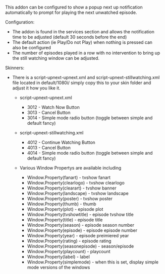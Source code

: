 This addon can be configured to show a popup next up notification automatically to prompt for playing the next unwatched episode.

Configuration:

  - The addon is found in the services section and allows the notification time to be adjusted (default 30 seconds before the end)
  - The default action (ie Play/Do not Play) when nothing is pressed can also be configured
  - The number of episodes played in a row with no intervention to bring up the still watching window can be adjusted.                                      

Skinners:
  
  - There is a script-upnext-upnext.xml and script-upnext-stillwatching.xml file located in default/1080i/ simply copy this to your skin folder and adjust it how you like it. 
  
      - script-upnext-upnext.xml
          - 3012 - Watch Now Button
          - 3013 - Cancel Button
          - 3014 - Simple mode radio button (toggle between simple and default fancy)
          
      - script-upnext-stillwatching.xml
          - 4012 - Continue Watching Button
          - 4013 - Cancel Button
          - 4014 - Simple mode radio button (toggle between simple and default fancy)
          
      - Various Window Propertys are available including
          - Window.Property(fanart) - tvshow fanart
          - Window.Property(clearlogo) - tvshow clearlogo
          - Window.Property(clearart) - tvshow banner
          - Window.Property(landscape) - tvshow landscape
          - Window.Property(poster) - tvshow poster
          - Window.Property(thumb) - thumb
          - Window.Property(plot) - episode plot
          - Window.Property(tvshowtitle) - episode tvshow title
          - Window.Property(title) - episode title
          - Window.Property(season) - episode season number
          - Window.Property(episode) - episode episode number
          - Window.Property(year) - episode preimiered year
          - Window.Property(rating) - episode rating
          - Window.Property(seasonepisode) - season/episode
          - Window.Property(playcount) - playcount
          - Window.Property(label) - label
          - Window.Property(simplemode) - when this is set, display simple mode versions of the windows
                 